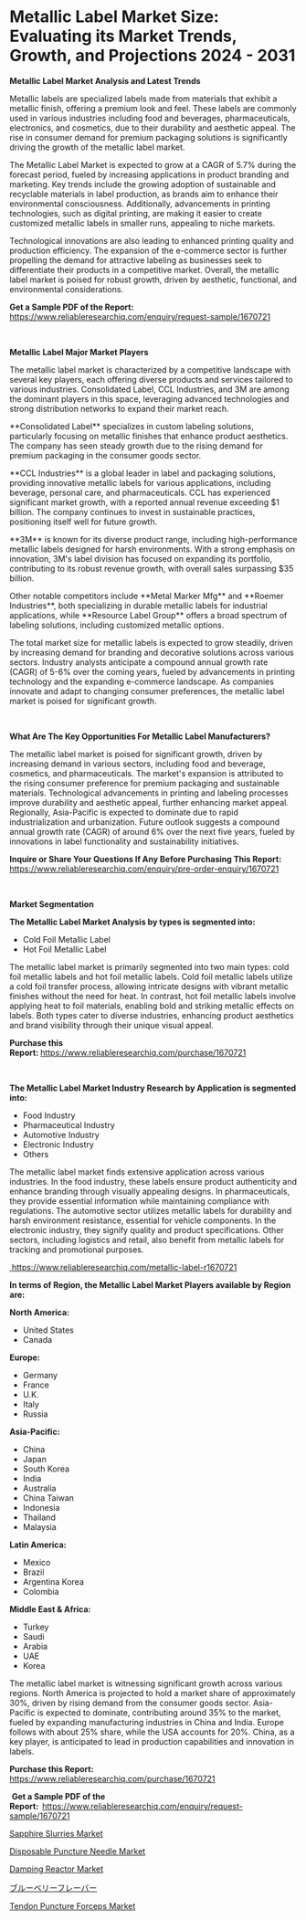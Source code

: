 <p><h1>Metallic Label Market Size: Evaluating its Market Trends, Growth, and Projections 2024 - 2031</h1></p><p><strong>Metallic Label Market Analysis and Latest Trends</strong></p>
<p><p>Metallic labels are specialized labels made from materials that exhibit a metallic finish, offering a premium look and feel. These labels are commonly used in various industries including food and beverages, pharmaceuticals, electronics, and cosmetics, due to their durability and aesthetic appeal. The rise in consumer demand for premium packaging solutions is significantly driving the growth of the metallic label market.</p><p>The Metallic Label Market is expected to grow at a CAGR of 5.7% during the forecast period, fueled by increasing applications in product branding and marketing. Key trends include the growing adoption of sustainable and recyclable materials in label production, as brands aim to enhance their environmental consciousness. Additionally, advancements in printing technologies, such as digital printing, are making it easier to create customized metallic labels in smaller runs, appealing to niche markets.</p><p>Technological innovations are also leading to enhanced printing quality and production efficiency. The expansion of the e-commerce sector is further propelling the demand for attractive labeling as businesses seek to differentiate their products in a competitive market. Overall, the metallic label market is poised for robust growth, driven by aesthetic, functional, and environmental considerations.</p></p>
<p><strong>Get a Sample PDF of the Report:&nbsp;</strong> <a href="https://www.reliableresearchiq.com/enquiry/request-sample/1670721?utm_campaign=101&utm_medium=2&utm_source=Github&utm_content=ia&utm_term=10112024&utm_id=metallic-label">https://www.reliableresearchiq.com/enquiry/request-sample/1670721</a></p>
<p>&nbsp;</p>
<p><strong>Metallic Label Major Market Players</strong></p>
<p><p>The metallic label market is characterized by a competitive landscape with several key players, each offering diverse products and services tailored to various industries. Consolidated Label, CCL Industries, and 3M are among the dominant players in this space, leveraging advanced technologies and strong distribution networks to expand their market reach.</p><p>**Consolidated Label** specializes in custom labeling solutions, particularly focusing on metallic finishes that enhance product aesthetics. The company has seen steady growth due to the rising demand for premium packaging in the consumer goods sector.</p><p>**CCL Industries** is a global leader in label and packaging solutions, providing innovative metallic labels for various applications, including beverage, personal care, and pharmaceuticals. CCL has experienced significant market growth, with a reported annual revenue exceeding $1 billion. The company continues to invest in sustainable practices, positioning itself well for future growth.</p><p>**3M** is known for its diverse product range, including high-performance metallic labels designed for harsh environments. With a strong emphasis on innovation, 3M's label division has focused on expanding its portfolio, contributing to its robust revenue growth, with overall sales surpassing $35 billion.</p><p>Other notable competitors include **Metal Marker Mfg** and **Roemer Industries**, both specializing in durable metallic labels for industrial applications, while **Resource Label Group** offers a broad spectrum of labeling solutions, including customized metallic options.</p><p>The total market size for metallic labels is expected to grow steadily, driven by increasing demand for branding and decorative solutions across various sectors. Industry analysts anticipate a compound annual growth rate (CAGR) of 5-6% over the coming years, fueled by advancements in printing technology and the expanding e-commerce landscape. As companies innovate and adapt to changing consumer preferences, the metallic label market is poised for significant growth.</p></p>
<p>&nbsp;</p>
<p><strong>What Are The Key Opportunities For Metallic Label Manufacturers?</strong></p>
<p><p>The metallic label market is poised for significant growth, driven by increasing demand in various sectors, including food and beverage, cosmetics, and pharmaceuticals. The market's expansion is attributed to the rising consumer preference for premium packaging and sustainable materials. Technological advancements in printing and labeling processes improve durability and aesthetic appeal, further enhancing market appeal. Regionally, Asia-Pacific is expected to dominate due to rapid industrialization and urbanization. Future outlook suggests a compound annual growth rate (CAGR) of around 6% over the next five years, fueled by innovations in label functionality and sustainability initiatives.</p></p>
<p><strong>Inquire or Share Your Questions If Any Before Purchasing This Report:</strong> <a href="https://www.reliableresearchiq.com/enquiry/pre-order-enquiry/1670721?utm_campaign=101&utm_medium=2&utm_source=Github&utm_content=ia&utm_term=10112024&utm_id=metallic-label">https://www.reliableresearchiq.com/enquiry/pre-order-enquiry/1670721</a></p>
<p>&nbsp;</p>
<p><strong>Market Segmentation</strong></p>
<p><strong>The Metallic Label Market Analysis by types is segmented into:</strong></p>
<p><ul><li>Cold Foil Metallic Label</li><li>Hot Foil Metallic Label</li></ul></p>
<p><p>The metallic label market is primarily segmented into two main types: cold foil metallic labels and hot foil metallic labels. Cold foil metallic labels utilize a cold foil transfer process, allowing intricate designs with vibrant metallic finishes without the need for heat. In contrast, hot foil metallic labels involve applying heat to foil materials, enabling bold and striking metallic effects on labels. Both types cater to diverse industries, enhancing product aesthetics and brand visibility through their unique visual appeal.</p></p>
<p><strong>Purchase this Report:&nbsp;</strong><a href="https://www.reliableresearchiq.com/purchase/1670721?utm_campaign=101&utm_medium=2&utm_source=Github&utm_content=ia&utm_term=10112024&utm_id=metallic-label">https://www.reliableresearchiq.com/purchase/1670721</a></p>
<p>&nbsp;</p>
<p><strong>The Metallic Label Market Industry Research by Application is segmented into:</strong></p>
<p><ul><li>Food Industry</li><li>Pharmaceutical Industry</li><li>Automotive Industry</li><li>Electronic Industry</li><li>Others</li></ul></p>
<p><p>The metallic label market finds extensive application across various industries. In the food industry, these labels ensure product authenticity and enhance branding through visually appealing designs. In pharmaceuticals, they provide essential information while maintaining compliance with regulations. The automotive sector utilizes metallic labels for durability and harsh environment resistance, essential for vehicle components. In the electronic industry, they signify quality and product specifications. Other sectors, including logistics and retail, also benefit from metallic labels for tracking and promotional purposes.</p></p>
<p><a href="https://www.reliableresearchiq.com/metallic-label-r1670721?utm_campaign=101&utm_medium=2&utm_source=Github&utm_content=ia&utm_term=10112024&utm_id=metallic-label">&nbsp;https://www.reliableresearchiq.com/metallic-label-r1670721</a></p>
<p><strong>In terms of Region, the Metallic Label Market Players available by Region are:</strong></p>
<p>
    <p> <strong> North America: </strong>
        <ul>
            <li>United States</li>
            <li>Canada</li>
        </ul>
        </p> 
    <p> <strong> Europe: </strong>
        <ul>
            <li>Germany</li>
            <li>France</li>
            <li>U.K.</li>
            <li>Italy</li>
            <li>Russia</li>
        </ul>
        </p> 
    <p> <strong> Asia-Pacific: </strong>
        <ul>
            <li>China</li>
            <li>Japan</li>
            <li>South Korea</li>
            <li>India</li>
            <li>Australia</li>
            <li>China Taiwan</li>
            <li>Indonesia</li>
            <li>Thailand</li>
            <li>Malaysia</li>
        </ul>
        </p> 
    <p> <strong> Latin America: </strong>
        <ul>
            <li>Mexico</li>
            <li>Brazil</li>
            <li>Argentina Korea</li>
            <li>Colombia</li>
        </ul>
        </p> 
    <p> <strong> Middle East & Africa: </strong>
        <ul>
            <li>Turkey</li>
            <li>Saudi</li>
            <li>Arabia</li>
            <li>UAE</li>
            <li>Korea</li>
        </ul>
    </p>
    </p>
<p><p>The metallic label market is witnessing significant growth across various regions. North America is projected to hold a market share of approximately 30%, driven by rising demand from the consumer goods sector. Asia-Pacific is expected to dominate, contributing around 35% to the market, fueled by expanding manufacturing industries in China and India. Europe follows with about 25% share, while the USA accounts for 20%. China, as a key player, is anticipated to lead in production capabilities and innovation in labels.</p></p>
<p><strong>Purchase this Report: </strong><a href="https://www.reliableresearchiq.com/purchase/1670721?utm_campaign=101&utm_medium=2&utm_source=Github&utm_content=ia&utm_term=10112024&utm_id=metallic-label">https://www.reliableresearchiq.com/purchase/1670721</a></p>
<p>&nbsp;<strong>Get a Sample PDF of the Report:&nbsp;&nbsp;</strong><a href="https://www.reliableresearchiq.com/enquiry/request-sample/1670721?utm_campaign=101&utm_medium=2&utm_source=Github&utm_content=ia&utm_term=10112024&utm_id=metallic-label">https://www.reliableresearchiq.com/enquiry/request-sample/1670721</a></p>
<p><strong></strong></p>
<p><p><a href="https://www.linkedin.com/pulse/sapphire-slurries-market-global-trends-forecast-2024-2031-4jblf?utm_campaign=101&utm_medium=2&utm_source=Github&utm_content=ia&utm_term=10112024&utm_id=metallic-label">Sapphire Slurries Market</a></p><p><a href="https://issuu.com/reportprime-2/docs/disposable-puncture-needle-market-s_426279819682f3?utm_campaign=101&utm_medium=2&utm_source=Github&utm_content=ia&utm_term=10112024&utm_id=metallic-label">Disposable Puncture Needle Market</a></p><p><a href="https://www.linkedin.com/pulse/damping-reactor-value-chain-analysis-from-raw-materials-end-user-8shtf?utm_campaign=101&utm_medium=2&utm_source=Github&utm_content=ia&utm_term=10112024&utm_id=metallic-label">Damping Reactor Market</a></p><p><a href="https://github.com/lababdou/Market-Research-Report-List-6/blob/main/665524622919.md?utm_campaign=101&utm_medium=2&utm_source=Github&utm_content=ia&utm_term=10112024&utm_id=metallic-label">ブルーベリーフレーバー</a></p><p><a href="https://issuu.com/reportprime-2/docs/tendon-puncture-forceps-market-size_89ae40283872a7?utm_campaign=101&utm_medium=2&utm_source=Github&utm_content=ia&utm_term=10112024&utm_id=metallic-label">Tendon Puncture Forceps Market</a></p></p>